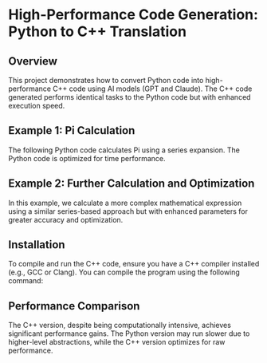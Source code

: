 # High-Performance Code Generation: Python to C++ Translation

## Overview
This project demonstrates how to convert Python code into high-performance C++ code using AI models (GPT and Claude). The C++ code generated performs identical tasks to the Python code but with enhanced execution speed.

## Example 1: Pi Calculation
The following Python code calculates Pi using a series expansion. The Python code is optimized for time performance.

## Example 2:  Further Calculation and Optimization
In this example, we calculate a more complex mathematical expression using a similar series-based approach but with enhanced parameters for greater accuracy and optimization.

## Installation
To compile and run the C++ code, ensure you have a C++ compiler installed (e.g., GCC or Clang). You can compile the program using the following command:

## Performance Comparison
The C++ version, despite being computationally intensive, achieves significant performance gains. The Python version may run slower due to higher-level abstractions, while the C++ version optimizes for raw performance.
